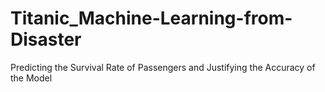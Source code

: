 # Titanic_Machine-Learning-from-Disaster
Predicting the Survival Rate of Passengers and Justifying the Accuracy of the Model
